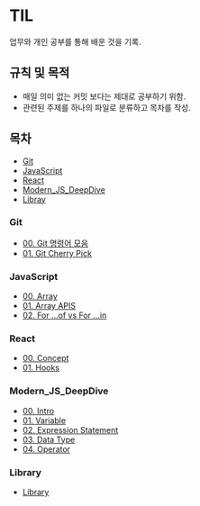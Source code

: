 # TIL

업무와 개인 공부를 통해 배운 것을 기록.

## 규칙 및 목적

- 매일 의미 없는 커밋 보다는 제대로 공부하기 위함.
- 관련된 주제를 하나의 파일로 분류하고 목차를 작성.

## 목차

- [Git](#Git)
- [JavaScript](#JavaScript)
- [React](#React)
- [Modern_JS_DeepDive](#Modern_JS_DeepDive)
- [Libray](#Libray)

### Git

- [00. Git 명령어 모음](git/00_git_cli.md)
- [01. Git Cherry Pick](git/01_git_cherry_pick.md)

### JavaScript

- [00. Array](JavaScript/00_Array.md)
- [01. Array APIS](JavaScript/01_Array_APIS.md)
- [02. For ...of vs For ...in](JavaScript/02_ForOf_forIn.md)

### React

- [00. Concept](React/00_Concept.md)
- [01. Hooks](React/01_Hooks.md)

### Modern_JS_DeepDive

- [00. Intro](Modern_JS_DeepDive/00_Intro.md)
- [01. Variable](Modern_JS_DeepDive/01_Variable.md)
- [02. Expression Statement](Modern_JS_DeepDive/02_ExpressionStatement.md)
- [03. Data Type](Modern_JS_DeepDive/03_DataType.md)
- [04. Operator](Modern_JS_DeepDive/04_Operator.md)

### Library

- [Library](Library/README.md)

